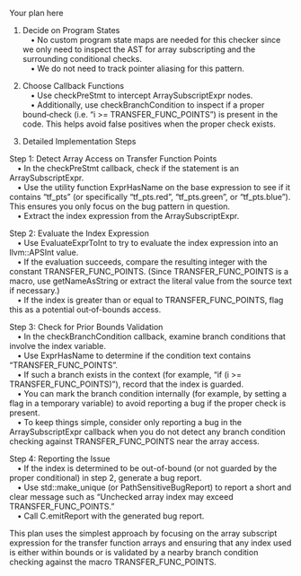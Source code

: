 Your plan here

1. Decide on Program States  
 • No custom program state maps are needed for this checker since we only need to inspect the AST for array subscripting and the surrounding conditional checks.  
 • We do not need to track pointer aliasing for this pattern.

2. Choose Callback Functions  
 • Use checkPreStmt to intercept ArraySubscriptExpr nodes.  
 • Additionally, use checkBranchCondition to inspect if a proper bound‐check (i.e. “i >= TRANSFER_FUNC_POINTS”) is present in the code. This helps avoid false positives when the proper check exists.

3. Detailed Implementation Steps

Step 1: Detect Array Access on Transfer Function Points  
 • In the checkPreStmt callback, check if the statement is an ArraySubscriptExpr.  
 • Use the utility function ExprHasName on the base expression to see if it contains “tf_pts” (or specifically “tf_pts.red”, “tf_pts.green”, or “tf_pts.blue”). This ensures you only focus on the bug pattern in question.  
 • Extract the index expression from the ArraySubscriptExpr.

Step 2: Evaluate the Index Expression  
 • Use EvaluateExprToInt to try to evaluate the index expression into an llvm::APSInt value.  
 • If the evaluation succeeds, compare the resulting integer with the constant TRANSFER_FUNC_POINTS. (Since TRANSFER_FUNC_POINTS is a macro, use getNameAsString or extract the literal value from the source text if necessary.)  
 • If the index is greater than or equal to TRANSFER_FUNC_POINTS, flag this as a potential out‐of-bounds access.

Step 3: Check for Prior Bounds Validation  
 • In the checkBranchCondition callback, examine branch conditions that involve the index variable.  
 • Use ExprHasName to determine if the condition text contains “TRANSFER_FUNC_POINTS”.  
 • If such a branch exists in the context (for example, “if (i >= TRANSFER_FUNC_POINTS)”), record that the index is guarded.  
 • You can mark the branch condition internally (for example, by setting a flag in a temporary variable) to avoid reporting a bug if the proper check is present.  
 • To keep things simple, consider only reporting a bug in the ArraySubscriptExpr callback when you do not detect any branch condition checking against TRANSFER_FUNC_POINTS near the array access.

Step 4: Reporting the Issue  
 • If the index is determined to be out-of-bound (or not guarded by the proper conditional) in step 2, generate a bug report.  
 • Use std::make_unique<BasicBugReport> (or PathSensitiveBugReport) to report a short and clear message such as “Unchecked array index may exceed TRANSFER_FUNC_POINTS.”  
 • Call C.emitReport with the generated bug report.

This plan uses the simplest approach by focusing on the array subscript expression for the transfer function arrays and ensuring that any index used is either within bounds or is validated by a nearby branch condition checking against the macro TRANSFER_FUNC_POINTS.